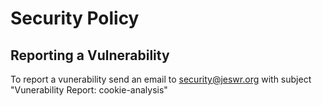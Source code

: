 # Security Policy

## Reporting a Vulnerability

To report a vunerability send an email to [security@jeswr.org](security@jeswr.org) with subject "Vunerability Report: cookie-analysis"
